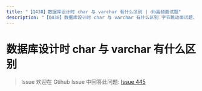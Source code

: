 ```yaml
---
title: "【Q438】数据库设计时 char 与 varchar 有什么区别 | db高频面试题"
description: "【Q438】数据库设计时 char 与 varchar 有什么区别 字节跳动面试题、阿里腾讯面试题、美团小米面试题。"
---
```


# 数据库设计时 char 与 varchar 有什么区别

> Issue
> 欢迎在 Gtihub Issue 中回答此问题: [Issue 445](https://github.com/shfshanyue/Daily-Question/issues/445)
